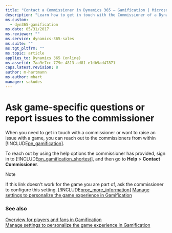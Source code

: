 ```yaml
---
title: "Contact a Commissioner in Dynamics 365 – Gamification | Microsoft Docs"
description: "Learn how to get in touch with the Commissioner of a Dynamics 365 – Gamification game directly from within the app."
ms.custom:
  - dyn365-gamification
ms.date: 05/31/2017
ms.reviewer: ""
ms.service: dynamics-365-sales
ms.suite: ""
ms.tgt_pltfrm: ""
ms.topic: article
applies_to: Dynamics 365 (online)
ms.assetid: 7aa9e7cc-779e-4813-ad81-e1db9ad47871
caps.latest.revision: 8
author: m-hartmann
ms.author: mhart
manager: sakudes
---
```

# Ask game-specific questions or report issues to the commissioner

When you need to get in touch with a commissioner or want to raise an issue with a game, you can reach out to the commissioners from within [!INCLUDE[pn_gamification](../includes/pn-gamification.md)].  
  
 To reach out by using the help options the commissioner has provided, sign in to [!INCLUDE[pn_gamification_shortest](../includes/pn-gamification-shortest.md)], and then go to **Help** > **Contact Commissioner**.

> [!NOTE]
>  If this link doesn't work for the game you are part of, ask the commissioner to configure this setting. [!INCLUDE[proc_more_information](../includes/proc-more-information-md.md)] [Manage settings to personalize the game experience in Gamification](personalize-game-experience.md)  
  
### See also

 [Overview for players and fans in Gamification](for-players-fans.md)  
 [Manage settings to personalize the game experience in Gamification](personalize-game-experience.md)
